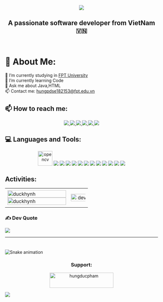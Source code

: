 <h1 align="center">
    <img src="https://readme-typing-svg.herokuapp.com?font=Fira+Code&weight=700&size=35&pause=1000&color=F74949&center=true&vCenter=true&width=500&lines=Hi+There+!+%F0%9F%91%8B;I'm+Duc+Hung+!" />
</h1>

<h2 align="center">A passionate software developer from VietNam 🇻🇳</h2>

<br/>

# 💫 About Me:
🔭 I’m currently studying in [FPT University](https://www.facebook.com/FPTU.HCM?locale=vi_VN)<br>🌱 I’m currently learning Code<br>💬 Ask me about Java,HTML <br>📫 Contact me: hungpdse182153@fpt.edu.vn

## 📫 How to reach me:
<p align="center">
  <a href="https://x.com/duchungpham_dev" target="_blank">
    <img src="https://img.icons8.com/fluency/48/twitterx--v1.png"/>
  </a>
  <a href="https://facebook.com/duchungpham.dev" alt="Facebook">
    <img src="https://img.icons8.com/fluent/48/000000/facebook-new.png" target="_blank" />
  </a> 
  <a href="https://github.com/duckhynh" alt="Github">
    <img src="https://img.icons8.com/fluent/48/000000/github.png"/>
  </a> 
  <a href="https://youtube.com/@duckhuynh4826" alt="Youtube channel" target="_blank" >
    <img src="https://img.icons8.com/fluent/48/000000/youtube-play.png"/>
  </a>
  <a href="https://tiktok.com/@nguyenhung.dev" alt="TikTok" target="_blank" >
    <img src="https://img.icons8.com/color/48/tiktok--v1.png"/>
  </a>
  <a href="mailto:phamduchung888888@gmail.com" alt="Email">
    <img src="https://img.icons8.com/fluent/48/000000/mailing.png"/>
  </a>
</p>


## 💻 Languages and Tools:
<p align="center">
  <img src="https://img.icons8.com/fluency/48/c-programming.png" alt="opencv" width="48" height="48"/> 
  <img src="https://img.icons8.com/fluency/48/c-plus-plus-logo.png"/>
  <img src="https://img.icons8.com/color/48/000000/mysql-logo.png"/>
  <img src="https://img.icons8.com/color/48/000000/microsoft-sql-server.png"/>
  <img src="https://img.icons8.com/3d-fluency/48/java.png"/>
  <img src="https://img.icons8.com/color/48/000000/git.png"/>
  <img src="https://img.icons8.com/color/48/apache-netbeans.png"/>
  <img src="https://img.icons8.com/color/48/000000/visual-studio-code-2019.png"/>
  <img src="https://img.icons8.com/color/48/null/visual-studio--v2.png"/>
  <img src="https://img.icons8.com/color/48/html-5--v2.png"/>
  <img src="https://img.icons8.com/color/48/css3.png"/>
  <img src="https://img.icons8.com/color/48/bootstrap--v2.png"/>
  <img src="https://img.icons8.com/color/48/visual-studio-code-2019.png"/>
</p>

## Activities:
<table style="width:100%;">
  <tr>
    <td>
       <img src="https://github-readme-stats.vercel.app/api/top-langs/?username=duckhynh&theme=midnight-purple&hide_border=true&include_all_commits=true&count_private=false&layout=compact" alt="duckhynh" width="100%"/>
       <img src="https://github-readme-stats.vercel.app/api?username=duckhynh&theme=midnight-purple&hide_border=true&include_all_commits=true&count_private=false" alt="duckhynh" width="100%"/>
    </td>
    <td>
      <p align="center"> 
        <img src="https://media4.giphy.com/media/v1.Y2lkPTc5MGI3NjExY3lrMHh4MWdtbHp6OXptZHUxM3VvejB5OWd1MnFnMW03d2F6anRqbSZlcD12MV9pbnRlcm5hbF9naWZfYnlfaWQmY3Q9Zw/3oKIPnAiaMCws8nOsE/giphy.webp" alt="dev" width="120%"/>
      </p>
    </td>
  </tr>
</table>


### ✍️ Dev Quote
![](https://quotes-github-readme.vercel.app/api?type=horizontal&theme=tokyonight)

---

<!-- Proudly created with GPRM ( https://gprm.itsvg.in ) -->

###

<br clear="both">

<img src="https://profile-readme-generator.com/assets/snake.svg" alt="Snake animation" />

###

<div align="center">
  <h3>Support:</h3>
  <a href="https://www.buymeacoffee.com/hungducpham">
    <img src="https://cdn.buymeacoffee.com/buttons/v2/default-yellow.png" height="50" width="210" alt="hungducpham" />
  </a>
</div>

[![](https://visitcount.itsvg.in/api?id=duckhynh&icon=10&color=13)](https://visitcount.itsvg.in)